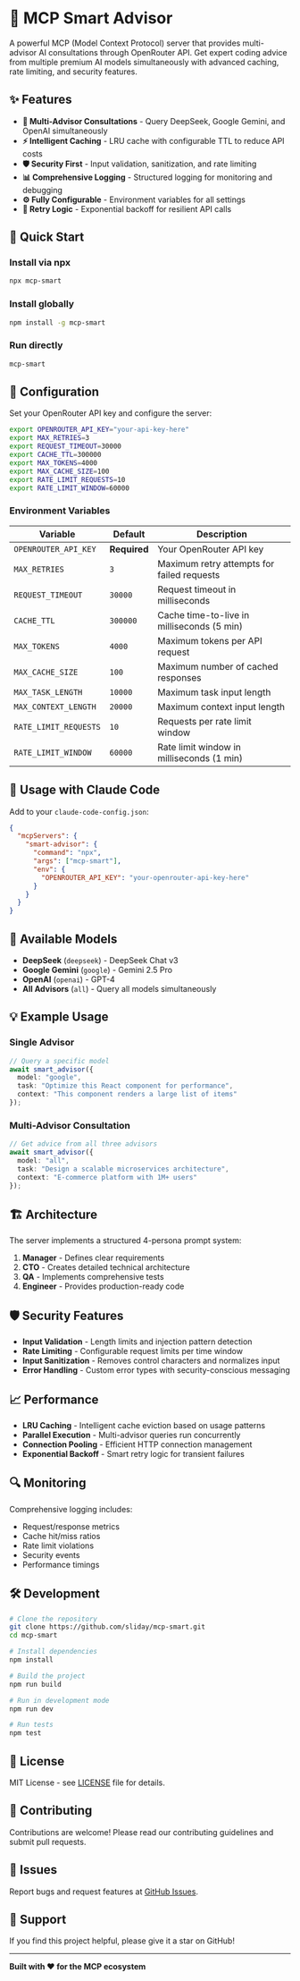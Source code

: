 # 🎯 MCP Smart Advisor

A powerful MCP (Model Context Protocol) server that provides multi-advisor AI consultations through OpenRouter API. Get expert coding advice from multiple premium AI models simultaneously with advanced caching, rate limiting, and security features.

## ✨ Features

- **🤖 Multi-Advisor Consultations** - Query DeepSeek, Google Gemini, and OpenAI simultaneously
- **⚡ Intelligent Caching** - LRU cache with configurable TTL to reduce API costs
- **🛡️ Security First** - Input validation, sanitization, and rate limiting
- **📊 Comprehensive Logging** - Structured logging for monitoring and debugging
- **⚙️ Fully Configurable** - Environment variables for all settings
- **🔄 Retry Logic** - Exponential backoff for resilient API calls

## 🚀 Quick Start

### Install via npx
```bash
npx mcp-smart
```

### Install globally
```bash
npm install -g mcp-smart
```

### Run directly
```bash
mcp-smart
```

## 🔧 Configuration

Set your OpenRouter API key and configure the server:

```bash
export OPENROUTER_API_KEY="your-api-key-here"
export MAX_RETRIES=3
export REQUEST_TIMEOUT=30000
export CACHE_TTL=300000
export MAX_TOKENS=4000
export MAX_CACHE_SIZE=100
export RATE_LIMIT_REQUESTS=10
export RATE_LIMIT_WINDOW=60000
```

### Environment Variables

| Variable | Default | Description |
|----------|---------|-------------|
| `OPENROUTER_API_KEY` | **Required** | Your OpenRouter API key |
| `MAX_RETRIES` | `3` | Maximum retry attempts for failed requests |
| `REQUEST_TIMEOUT` | `30000` | Request timeout in milliseconds |
| `CACHE_TTL` | `300000` | Cache time-to-live in milliseconds (5 min) |
| `MAX_TOKENS` | `4000` | Maximum tokens per API request |
| `MAX_CACHE_SIZE` | `100` | Maximum number of cached responses |
| `MAX_TASK_LENGTH` | `10000` | Maximum task input length |
| `MAX_CONTEXT_LENGTH` | `20000` | Maximum context input length |
| `RATE_LIMIT_REQUESTS` | `10` | Requests per rate limit window |
| `RATE_LIMIT_WINDOW` | `60000` | Rate limit window in milliseconds (1 min) |

## 🎯 Usage with Claude Code

Add to your `claude-code-config.json`:

```json
{
  "mcpServers": {
    "smart-advisor": {
      "command": "npx",
      "args": ["mcp-smart"],
      "env": {
        "OPENROUTER_API_KEY": "your-openrouter-api-key-here"
      }
    }
  }
}
```

## 🤖 Available Models

- **DeepSeek** (`deepseek`) - DeepSeek Chat v3
- **Google Gemini** (`google`) - Gemini 2.5 Pro  
- **OpenAI** (`openai`) - GPT-4
- **All Advisors** (`all`) - Query all models simultaneously

## 💡 Example Usage

### Single Advisor
```typescript
// Query a specific model
await smart_advisor({
  model: "google",
  task: "Optimize this React component for performance",
  context: "This component renders a large list of items"
});
```

### Multi-Advisor Consultation
```typescript
// Get advice from all three advisors
await smart_advisor({
  model: "all", 
  task: "Design a scalable microservices architecture",
  context: "E-commerce platform with 1M+ users"
});
```

## 🏗️ Architecture

The server implements a structured 4-persona prompt system:

1. **Manager** - Defines clear requirements
2. **CTO** - Creates detailed technical architecture  
3. **QA** - Implements comprehensive tests
4. **Engineer** - Provides production-ready code

## 🛡️ Security Features

- **Input Validation** - Length limits and injection pattern detection
- **Rate Limiting** - Configurable request limits per time window
- **Input Sanitization** - Removes control characters and normalizes input
- **Error Handling** - Custom error types with security-conscious messaging

## 📈 Performance

- **LRU Caching** - Intelligent cache eviction based on usage patterns
- **Parallel Execution** - Multi-advisor queries run concurrently
- **Connection Pooling** - Efficient HTTP connection management
- **Exponential Backoff** - Smart retry logic for transient failures

## 🔍 Monitoring

Comprehensive logging includes:
- Request/response metrics
- Cache hit/miss ratios
- Rate limit violations
- Security events
- Performance timings

## 🛠️ Development

```bash
# Clone the repository
git clone https://github.com/sliday/mcp-smart.git
cd mcp-smart

# Install dependencies
npm install

# Build the project
npm run build

# Run in development mode
npm run dev

# Run tests
npm test
```

## 📄 License

MIT License - see [LICENSE](LICENSE) file for details.

## 🤝 Contributing

Contributions are welcome! Please read our contributing guidelines and submit pull requests.

## 🐛 Issues

Report bugs and request features at [GitHub Issues](https://github.com/sliday/mcp-smart/issues).

## 🌟 Support

If you find this project helpful, please give it a star on GitHub!

---

**Built with ❤️ for the MCP ecosystem**